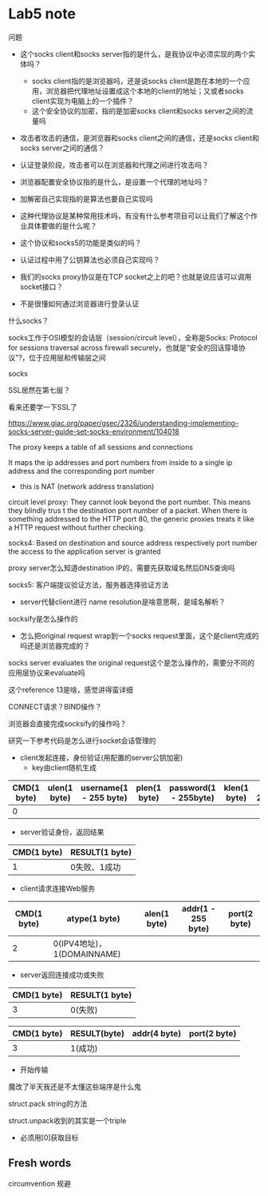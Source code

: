 # Lab5 note

问题

* 这个socks client和socks server指的是什么，是我协议中必须实现的两个实体吗？
  * socks client指的是浏览器吗，还是说socks client是跑在本地的一个应用，浏览器把代理地址设置成这个本地的client的地址；又或者socks client实现为电脑上的一个插件？
  * 这个安全协议的加密，指的是加密socks client和socks server之间的流量吗
* 攻击者攻击的通信，是浏览器和socks client之间的通信，还是socks client和socks server之间的通信？
* 认证登录阶段，攻击者可以在浏览器和代理之间进行攻击吗？
* 浏览器配置安全协议指的是什么，是设置一个代理的地址吗？
* 加解密自己实现指的是算法也要自己实现吗
* 这种代理协议是某种常用技术吗，有没有什么参考项目可以让我们了解这个作业具体要做的是什么呢？
* 这个协议和socks5的功能是类似的吗？
* 认证过程中用了公钥算法也必须自己实现吗？

* 我们的socks proxy协议是在TCP socket之上的吧？也就是说应该可以调用socket接口？
* 不是很懂如何通过浏览器进行登录认证



什么socks？

socks工作于OSI模型的会话层（session/circuit level），全称是Socks: Protocol for sessions traversal across firewall securely，也就是“安全的回话穿墙协议”?，位于应用层和传输层之间

socks



SSL居然在第七层？

看来还要学一下SSL了

https://www.giac.org/paper/gsec/2326/understanding-implementing-socks-server-guide-set-socks-environment/104018

The proxy keeps a table of all sessions and connections

It maps the ip addresses and port numbers from inside to a single ip address and the corresponding port number

* this is NAT (network address translation)

circuit level proxy: They cannot look beyond the port number. This means they blindly trus t the destination port number of a packet. When there is something addressed to the HTTP port 80, the generic proxies treats it like a HTTP request without further checking.

socks4: Based on destination and source address respectively port number the access to the application server is granted

proxy server怎么知道destination IP的，需要先获取域名然后DNS查询吗

socks5: 客户端提议验证方法，服务器选择验证方法

* server代替client进行 name resolution是啥意思啊，是域名解析？

socksify是怎么操作的

* 怎么把original request wrap到一个socks request里面，这个是client完成的吗还是浏览器完成的？

socks server evaluates the original request这个是怎么操作的，需要分不同的应用层协议来evaluate吗

这个reference 13是啥，感觉讲得蛮详细

CONNECT请求？BIND操作？

浏览器会直接完成socksify的操作吗？



研究一下参考代码是怎么进行socket会话管理的

* client发起连接，身份验证(用配置的server公钥加密)
  * key由client随机生成

| CMD(1 byte) | ulen(1 byte) | username(1 - 255 byte) | plen(1 byte) | password(1 - 255byte) | klen(1 byte) | key(1 - 255byte) |
| ----------- | ------------ | ---------------------- | ------------ | --------------------- | ------------ | ---------------- |
| 0           |              |                        |              |                       |              |                  |

* server验证身份，返回结果

| CMD(1 byte) | RESULT(1 byte) |
| ----------- | -------------- |
| 1           | 0失败、1成功   |

* client请求连接Web服务

| CMD(1 byte) | atype(1 byte)              | alen(1 byte) | addr(1 - 255 byte) | port(2 byte) |
| ----------- | -------------------------- | ------------ | ------------------ | ------------ |
| 2           | 0(IPV4地址)，1(DOMAINNAME) |              |                    |              |

* server返回连接成功或失败

| CMD(1 byte) | RESULT(1 byte) |
| ----------- | -------------- |
| 3           | 0(失败)        |

| CMD(1 byte) | RESULT(byte) | addr(4 byte) | port(2 byte) |
| ----------- | ------------ | ------------ | ------------ |
| 3           | 1(成功)      |              |              |

* 开始传输



魔改了半天我还是不太懂这些端序是什么鬼

struct.pack string的方法

struct.unpack收到的其实是一个triple

* 必须用[0]获取目标





## Fresh words

circumvention 规避

